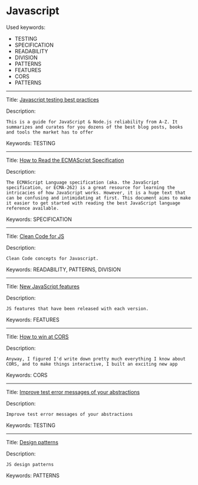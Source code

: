# Javascript

Used keywords:
* TESTING
* SPECIFICATION
* READABILITY
* DIVISION
* PATTERNS
* FEATURES
* CORS
* PATTERNS

<hr/>

Title: [Javascript testing best practices](https://github.com/goldbergyoni/javascript-testing-best-practices)

Description:
```
This is a guide for JavaScript & Node.js reliability from A-Z. It summarizes and curates for you dozens of the best blog posts, books and tools the market has to offer
```

Keywords: TESTING


<hr/>

Title: [How to Read the ECMAScript Specification](https://timothygu.me/es-howto/#navigating-the-spec)

Description:
```
The ECMAScript Language specification (aka. the JavaScript specification, or ECMA-262) is a great resource for learning the intricacies of how JavaScript works. However, it is a huge text that can be confusing and intimidating at first. This document aims to make it easier to get started with reading the best JavaScript language reference available.
```

Keywords: SPECIFICATION

<hr/>

Title: [Clean Code for JS](https://github.com/ryanmcdermott/clean-code-javascript)

Description:
```
Clean Code concepts for Javascript.
```

Keywords: READABILITY, PATTERNS, DIVISION

<hr/>

Title: [New JavaScript features](https://exploringjs.com/impatient-js/ch_new-javascript-features.html)

Description:
```
JS features that have been released with each version.
```

Keywords: FEATURES

<hr/>

Title: [How to win at CORS](https://jakearchibald.com/2021/cors/)

Description:
```
Anyway, I figured I'd write down pretty much everything I know about CORS, and to make things interactive, I built an exciting new app
```

Keywords: CORS

<hr/>

Title: [Improve test error messages of your abstractions](https://kentcdodds.com/blog/improve-test-error-messages-of-your-abstractions)

Description:
```
Improve test error messages of your abstractions
```

Keywords: TESTING

<hr/>

Title: [Design patterns](https://www.patterns.dev/posts/introduction/)

Description:
```
JS design patterns
```

Keywords: PATTERNS